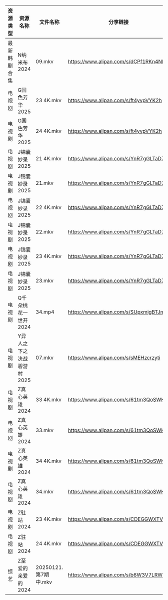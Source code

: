 | 资源类型   | 资源名称            | 文件名称              | 分享链接                                 | 更新时间                |
| ------ | --------------- | ----------------- | ------------------------------------ | ------------------- |
| 最新韩剧合集 | N纳米布2024        | 09.mkv            | https://www.alipan.com/s/dCPf1RKn4NH | 2025-01-21 00:06:04 |
| 电视剧    | G国色芳华2025       | 23 4K.mkv         | https://www.alipan.com/s/ft4yvpVYK2h | 2025-01-21 00:05:19 |
| 电视剧    | G国色芳华2025       | 24 4K.mkv         | https://www.alipan.com/s/ft4yvpVYK2h | 2025-01-21 00:05:19 |
| 电视剧    | J锦囊妙录2025       | 21 4K.mkv         | https://www.alipan.com/s/YnR7gGLTaD7 | 2025-01-21 00:05:50 |
| 电视剧    | J锦囊妙录2025       | 21.mkv            | https://www.alipan.com/s/YnR7gGLTaD7 | 2025-01-21 00:05:50 |
| 电视剧    | J锦囊妙录2025       | 22 4K.mkv         | https://www.alipan.com/s/YnR7gGLTaD7 | 2025-01-21 00:05:49 |
| 电视剧    | J锦囊妙录2025       | 22.mkv            | https://www.alipan.com/s/YnR7gGLTaD7 | 2025-01-21 00:05:49 |
| 电视剧    | J锦囊妙录2025       | 23 4K.mkv         | https://www.alipan.com/s/YnR7gGLTaD7 | 2025-01-21 00:05:49 |
| 电视剧    | J锦囊妙录2025       | 23.mkv            | https://www.alipan.com/s/YnR7gGLTaD7 | 2025-01-21 00:05:49 |
| 电视剧    | Q千朵桃花一世开2024    | 34.mp4            | https://www.alipan.com/s/SUpxmigBTJm | 2025-01-21 13:06:12 |
| 电视剧    | Y异人之下之决战碧游村2025 | 07.mkv            | https://www.alipan.com/s/sMEHzcrzyti | 2025-01-21 13:06:35 |
| 电视剧    | Z真心英雄2024       | 33 4K.mkv         | https://www.alipan.com/s/61tm3QoSWKK | 2025-01-21 00:06:49 |
| 电视剧    | Z真心英雄2024       | 33.mkv            | https://www.alipan.com/s/61tm3QoSWKK | 2025-01-21 00:06:49 |
| 电视剧    | Z真心英雄2024       | 34 4K.mkv         | https://www.alipan.com/s/61tm3QoSWKK | 2025-01-21 00:06:49 |
| 电视剧    | Z真心英雄2024       | 34.mkv            | https://www.alipan.com/s/61tm3QoSWKK | 2025-01-21 00:06:49 |
| 电视剧    | Z驻站2024         | 23 4K.mkv         | https://www.alipan.com/s/CDEGGWXTVZe | 2025-01-21 08:06:44 |
| 电视剧    | Z驻站2024         | 24 4K.mkv         | https://www.alipan.com/s/CDEGGWXTVZe | 2025-01-21 08:06:44 |
| 综艺     | Z至爱的亲爱的2024     | 20250121.第7期中.mkv | https://www.alipan.com/s/b6W3V7LRWRj | 2025-01-21 13:09:08 |
